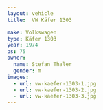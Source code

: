 ```yaml
---
layout: vehicle
title:  VW Käfer 1303

make: Volkswagen
type: Käfer 1303
year: 1974
ps: 75
owner:
  name: Stefan Thaler
  gender: m
images:
  - url: vw-kaefer-1303-1.jpg
  - url: vw-kaefer-1303-2.jpg
  - url: vw-kaefer-1303-3.jpg
---
```

